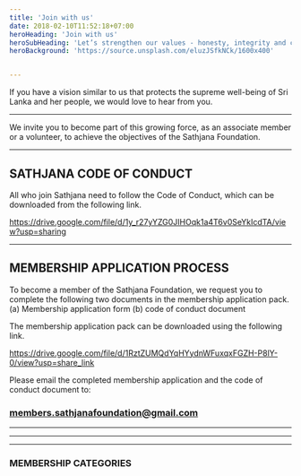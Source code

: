 ```yaml
---
title: 'Join with us'
date: 2018-02-10T11:52:18+07:00
heroHeading: 'Join with us'
heroSubHeading: 'Let’s strengthen our values - honesty, integrity and credibility'
heroBackground: 'https://source.unsplash.com/eluzJSfkNCk/1600x400'


---
```


If you have a vision similar to us that protects the supreme well-being of Sri Lanka and her people, we would love to hear from you.

---

We invite you to become part of this growing force, as an associate member or a volunteer, to achieve the objectives of the Sathjana Foundation. 

---

## SATHJANA CODE OF CONDUCT

All who join Sathjana need to follow the Code of Conduct, which can be downloaded from the following link.

https://drive.google.com/file/d/1y_r27yYZG0JIHOqk1a4T6v0SeYkIcdTA/view?usp=sharing


---

## MEMBERSHIP APPLICATION PROCESS

To become a member of the Sathjana Foundation, we request you to complete the following two documents in the membership application pack.
(a)   Membership application form
(b)  code of conduct document


The membership application pack can be downloaded using the following link.

https://drive.google.com/file/d/1RztZUMQdYqHYydnWFuxqxFGZH-P8lY-0/view?usp=share_link



Please email the completed membership application and the code of conduct document to:
### members.sathjanafoundation@gmail.com

---
---
----

### MEMBERSHIP CATEGORIES 